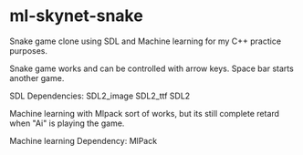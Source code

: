 # ml-skynet-snake

Snake game clone using SDL and Machine learning for my C++ practice purposes.

Snake game works and can be controlled with arrow keys. Space bar starts another game.

SDL Dependencies:
SDL2_image
SDL2_ttf
SDL2

Machine learning with Mlpack sort of works, but its still complete retard when "Ai" is
playing the game.

Machine learning Dependency:
MlPack
